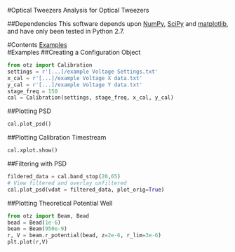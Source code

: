 #Optical Tweezers
Analysis for Optical Tweezers

##Dependencies
This software depends upon [NumPy](http://numpy.org), [SciPy](http://scipy.org) and [matplotlib](http://matplotlib.org/), and have
only been tested in Python 2.7.

#Contents
[Examples](#examples)<br />
<a name="examples" />
#Examples
##Creating a Configuration Object
```python
from otz import Calibration
settings = r'[...]/example Voltage Settings.txt'
x_cal = r'[...]/example Voltage X data.txt'
y_cal = r'[...]/example Voltage Y data.txt'
stage_freq = 150
cal = Calibration(settings, stage_freq, x_cal, y_cal)
```

##Plotting PSD
```python
cal.plot_psd()
```

##Plotting Calibration Timestream
```python
cal.xplot.show()
```

##Filtering with PSD
```python
fildered_data = cal.band_stop(20,65)
# View filtered and overlay unfiltered
cal.plot_psd(vdat = filtered_data, plot_orig=True)
```

##Plotting Theoretical Potential Well
```python
from otz import Beam, Bead
bead = Bead(1e-6)
beam = Beam(950e-9)
r, V = beam.r_potential(bead, z=2e-6, r_lim=3e-6)
plt.plot(r,V)
```
